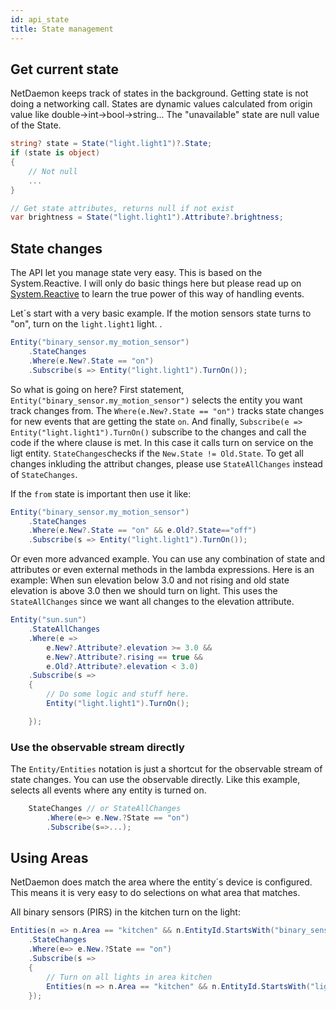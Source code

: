 ```yaml
---
id: api_state
title: State management
---
```



## Get current state

NetDaemon keeps track of states in the background. Getting state is not doing a networking call. States are dynamic values calculated from origin value like double->int->bool->string... The "unavailable" state are null value of the State.

```csharp
string? state = State("light.light1")?.State;
if (state is object)
{
    // Not null
    ...
}

// Get state attributes, returns null if not exist
var brightness = State("light.light1").Attribute?.brightness;

```

## State changes

The API let you manage state very easy. This is based on the System.Reactive. I will only do basic things here but please read up on [System.Reactive](http://introtorx.com/) to learn the true power of this way of handling events.

Let´s start with a very basic example. If the motion sensors state turns to "on", turn on the `light.light1` light. .

```csharp
Entity("binary_sensor.my_motion_sensor")
    .StateChanges
    .Where(e.New?.State == "on")
    .Subscribe(s => Entity("light.light1").TurnOn());
```

So what is going on here? First statement, `Entity("binary_sensor.my_motion_sensor")` selects the entity you want track changes from. The `Where(e.New?.State == "on")` tracks state changes for new events that are getting the state `on`. And finally, `Subscribe(e => Entity("light.light1").TurnOn()` subscribe to the changes and call the code if the where clause is met. In this case it calls turn on service on the ligt entity. `StateChanges`checks if the `New.State != Old.State`. To get all changes inkluding the attribut changes, please use `StateAllChanges` instead of `StateChanges`.

If the `from` state is important then use it like:

```csharp
Entity("binary_sensor.my_motion_sensor")
    .StateChanges
    .Where(e.New?.State == "on" && e.Old?.State=="off")
    .Subscribe(s => Entity("light.light1").TurnOn());
```

Or even more advanced example. You can use any combination of state and attributes or even external methods in the lambda expressions. Here is an example: When sun elevation below 3.0 and not rising and old state elevation is above 3.0 then we should turn on light. This uses the `StateAllChanges` since we want all changes to the elevation attribute.

```csharp
Entity("sun.sun")
    .StateAllChanges
    .Where(e =>
        e.New?.Attribute?.elevation >= 3.0 &&
        e.New?.Attribute?.rising == true &&
        e.Old?.Attribute?.elevation < 3.0)
    .Subscribe(s =>
    {
        // Do some logic and stuff here.
        Entity("light.light1").TurnOn();

    });
```

### Use the observable stream directly
The `Entity/Entities` notation is just a shortcut for the observable stream of state changes. You can use the observable directly. Like this example, selects all events where any entity is turned on.

```csharp
    StateChanges // or StateAllChanges
        .Where(e=> e.New.?State == "on")
        .Subscribe(s=>...);

```

## Using Areas

NetDaemon does match the area where the entity´s device is configured. This means it is very easy to do selections on what area that matches.

All binary sensors (PIRS) in the kitchen turn on the light:

```csharp
Entities(n => n.Area == "kitchen" && n.EntityId.StartsWith("binary_sensor."))
    .StateChanges
    .Where(e=> e.New.?State == "on")
    .Subscribe(s =>
    {
        // Turn on all lights in area kitchen
        Entities(n => n.Area == "kitchen" && n.EntityId.StartsWith("light.")).TurnOn();
    });
```



